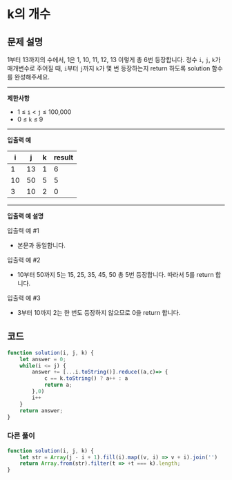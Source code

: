 # k의 개수

## **문제 설명**

1부터 13까지의 수에서, 1은 1, 10, 11, 12, 13 이렇게 총 6번 등장합니다. 정수 `i`, `j`, `k`가 매개변수로 주어질 때, `i`부터 `j`까지 `k`가 몇 번 등장하는지 return 하도록 solution 함수를 완성해주세요.

***

**제한사항**

* 1 ≤ `i` < `j` ≤ 100,000
* 0 ≤ `k` ≤ 9

***

**입출력 예**

| i  | j  | k | result |
| -- | -- | - | ------ |
| 1  | 13 | 1 | 6      |
| 10 | 50 | 5 | 5      |
| 3  | 10 | 2 | 0      |

***

**입출력 예 설명**

입출력 예 #1

* 본문과 동일합니다.

입출력 예 #2

* 10부터 50까지 5는 15, 25, 35, 45, 50 총 5번 등장합니다. 따라서 5를 return 합니다.

입출력 예 #3

* 3부터 10까지 2는 한 번도 등장하지 않으므로 0을 return 합니다.



## 코드

```javascript
function solution(i, j, k) {
    let answer = 0;
    while(i <= j) {
        answer += [...i.toString()].reduce((a,c)=> {
            c == k.toString() ? a++ : a
            return a;
        },0)
        i++
    }
    return answer;
}
```

### 다른 풀이

```javascript
function solution(i, j, k) {
    let str = Array(j - i + 1).fill(i).map((v, i) => v + i).join('')
    return Array.from(str).filter(t => +t === k).length;
}
```
